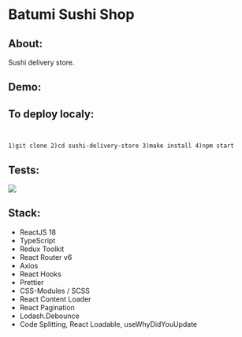 # Batumi Sushi Shop

## About:
Sushi delivery store. 

## Demo:

## To deploy localy:<code>
1)git clone
2)cd sushi-delivery-store
3)make install
4)npm start
</code>

## Tests:
<a href="https://codeclimate.com/github/iFoxtrot33/sushi-delivery-store/maintainability"><img src="https://api.codeclimate.com/v1/badges/b2fe796c682f1f3023b2/maintainability" /></a> 

## Stack:
- ReactJS 18 
- TypeScript
- Redux Toolkit
- React Router v6 
- Axios
- React Hooks 
- Prettier 
- CSS-Modules / SCSS 
- React Content Loader 
- React Pagination 
- Lodash.Debounce
- Code Splitting, React Loadable, useWhyDidYouUpdate
